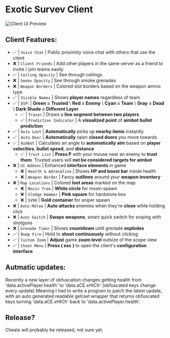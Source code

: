 # Exotic Survev Client
![Client UI Preview](https://raw.githubusercontent.com/GenericExotic/Survev-Client/refs/heads/main/preview/preview_2.png)

## Client Features:
- ✅ | `Voice Chat`                   |  Public proximity voice chat with others that use the client
- ❌ | `Client Friends`               |  Add other players in the same server as a friend to invite / join teams easily
- ✅ | `Ceiling Opacity`              |  See through ceilings
- ❌ | `Smoke Opacity`                |  See through smoke grenades
- ❌ | `Weapon Borders`               |  Colored slot borders based on the weapon ammo type
- ✅ | `Visible Names`                |  Shows **player names** regardless of team
- ✅ | `ESP`:                         |  **Green = Trusted** \ **Red = Enemy** \ **Cyan = Team** \ **Gray = Dead** \ **Dark Shade = Different Layer**
    - ✅ | `Tracer`                   |  Draws a **line segment between two players**
    - ✅ | `Prediction Indicator`     |  A **visualized point** of **aimbot bullet prediction**
- ✅ | `Auto Loot`                    |  **Automatically** picks up **nearby items** instantly
- ✅ | `Auto Door`                    |  **Automatically** open **closed doors** you move towards
- ✅ | `Aimbot`                       |  Calculates an angle to **automatically aim** based on **player velocities**, **bullet speed**, and **distance**
    - ✅ | `Trust List`               |  **Press P** with your mouse near an enemy to **trust them**. Trusted users will **not be considered targets for aimbot**
- ❌ | `UI Addons`                    |  Enhanced **interface elements** in game
    - ❌ | `Health & Adrenaline`      |  Shows **HP and boost bar** inside health
    - ❌ | `Weapon Border`            |  Fancy **outlines** around your **weapon inventory**
- ❌ | `Map Locations`                |  Colored **loot areas** marked on the map
    - ❌ | `Mosin Tree`               |  **White circle** for mosin spawn
    - ❌ | `Sledge Hammer`            |  **Pink square** for hardstone box
    - ❌ | `SV98`                     |  **Gold container** for sniper spawn
- ❌ | `Auto Melee`                   |  **Auto attacks** enemies when they're **close** while holding click
- ❌ | `Auto Switch`                  |  **Swaps weapons**, smart quick switch for sniping with shotguns
- ❌ | `Grenade Timer`                |  Shows **countdown** until grenade **explodes**
- ✅ | `Bump Fire`                    |  Hold to **shoot continuously** without clicking
- ✅ | `Custom Zoom`                  |  **Adjust** game **zoom level** outsize of the scope view
- ✅ | `Cheat Menu`                   |  **Press ( esc )** to open the client's **configuration interface**

## Autmatic updates:
Recently a new layer of obfuscation changes getting health from 'data.activePlayer.health' to 'data.aCE.xHtCh' (obfuscated keys change every update)
Meaning I had to write a program to patch the latest update, with an auto generated readable get/set wrapper that returns obfuscated keys turning 'data.aCE.xHtCh' back to 'data.activePlayer.health'.

## Release?
Cheats will probably be released, not sure yet.
